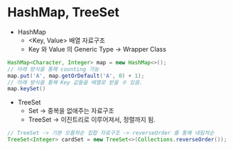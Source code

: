 # HashMap, TreeSet

* HashMap
  * <Key, Value> 배열 자료구조
  * Key 와 Value 의 Generic Type -> Wrapper Class
```java
HashMap<Character, Integer> map = new HashMap<>();
// 아래 방식을 통해 counting 가능
map.put('A', map.getOrDefault('A', 0) + 1);
// 아래 방식을 통해 Key 값들을 배열로 받을 수 있음.
map.keySet()
```

* TreeSet
  * Set -> 중복을 없애주는 자료구조
  * TreeSet -> 이진트리로 이루어져서, 정렬까지 됨.
```java
// TreeSet -> 기본 오름차순 집합 자료구조 -> reverseOrder 를 통해 내림차순
TreeSet<Integer> cardSet = new TreeSet<>(Collections.reverseOrder());
```